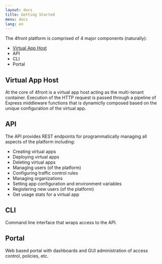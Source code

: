 ```yaml
---
layout: docs
title: Getting Started
menu: docs
lang: en
---
```


The 4front platform is comprised of 4 major components (naturally):

* [Virtual App Host](https://github.com/4front/apphost)
* API
* CLI
* Portal

## Virtual App Host
At the core of 4front is a virtual app host acting as the multi-tenant container. Execution of the HTTP request is passed through a pipeline of Express middleware functions that is dynamiclly composed based on the unique configuration of the virtual app.

## API
The API provides REST endpoints for programmatically managing all aspects of the platform including:

* Creating virtual apps
* Deploying virtual apps
* Deleting virtual apps
* Managing users (of the platform)
* Configuring traffic control rules
* Managing organizations
* Setting app configuration and environment variables
* Registering new users (of the platform)
* Get usage stats for a virtual app

## CLI

Command line interface that wraps access to the API.

## Portal

Web based portal with dashboards and GUI administration of access control, policies, etc.
